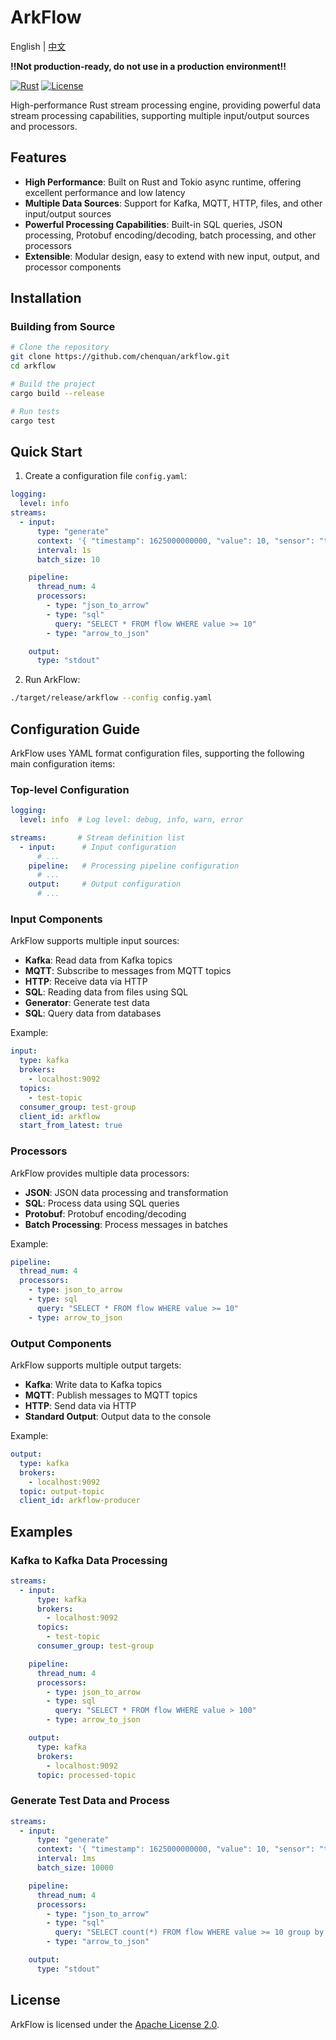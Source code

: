 # ArkFlow

English | [中文](README_zh.md)

**‼️Not production-ready, do not use in a production environment‼️**

[![Rust](https://github.com/chenquan/arkflow/actions/workflows/rust.yml/badge.svg)](https://github.com/chenquan/arkflow/actions/workflows/rust.yml)
[![License](https://img.shields.io/badge/license-Apache%202.0-blue.svg)](LICENSE)

High-performance Rust stream processing engine, providing powerful data stream processing capabilities, supporting multiple input/output sources and processors.

## Features

- **High Performance**: Built on Rust and Tokio async runtime, offering excellent performance and low latency
- **Multiple Data Sources**: Support for Kafka, MQTT, HTTP, files, and other input/output sources
- **Powerful Processing Capabilities**: Built-in SQL queries, JSON processing, Protobuf encoding/decoding, batch processing, and other processors
- **Extensible**: Modular design, easy to extend with new input, output, and processor components

## Installation

### Building from Source

```bash
# Clone the repository
git clone https://github.com/chenquan/arkflow.git
cd arkflow

# Build the project
cargo build --release

# Run tests
cargo test
```

## Quick Start

1. Create a configuration file `config.yaml`:

```yaml
logging:
  level: info
streams:
  - input:
      type: "generate"
      context: '{ "timestamp": 1625000000000, "value": 10, "sensor": "temp_1" }'
      interval: 1s
      batch_size: 10

    pipeline:
      thread_num: 4
      processors:
        - type: "json_to_arrow"
        - type: "sql"
          query: "SELECT * FROM flow WHERE value >= 10"
        - type: "arrow_to_json"

    output:
      type: "stdout"
```

2. Run ArkFlow:

```bash
./target/release/arkflow --config config.yaml
```

## Configuration Guide

ArkFlow uses YAML format configuration files, supporting the following main configuration items:

### Top-level Configuration

```yaml
logging:
  level: info  # Log level: debug, info, warn, error

streams:       # Stream definition list
  - input:      # Input configuration
      # ...
    pipeline:   # Processing pipeline configuration
      # ...
    output:     # Output configuration
      # ...
```

### Input Components

ArkFlow supports multiple input sources:

- **Kafka**: Read data from Kafka topics
- **MQTT**: Subscribe to messages from MQTT topics
- **HTTP**: Receive data via HTTP
- **SQL**: Reading data from files using SQL
- **Generator**: Generate test data
- **SQL**: Query data from databases

Example:

```yaml
input:
  type: kafka
  brokers:
    - localhost:9092
  topics:
    - test-topic
  consumer_group: test-group
  client_id: arkflow
  start_from_latest: true
```

### Processors

ArkFlow provides multiple data processors:

- **JSON**: JSON data processing and transformation
- **SQL**: Process data using SQL queries
- **Protobuf**: Protobuf encoding/decoding
- **Batch Processing**: Process messages in batches

Example:

```yaml
pipeline:
  thread_num: 4
  processors:
    - type: json_to_arrow
    - type: sql
      query: "SELECT * FROM flow WHERE value >= 10"
    - type: arrow_to_json
```

### Output Components

ArkFlow supports multiple output targets:

- **Kafka**: Write data to Kafka topics
- **MQTT**: Publish messages to MQTT topics
- **HTTP**: Send data via HTTP
- **Standard Output**: Output data to the console

Example:

```yaml
output:
  type: kafka
  brokers:
    - localhost:9092
  topic: output-topic
  client_id: arkflow-producer
```

## Examples

### Kafka to Kafka Data Processing

```yaml
streams:
  - input:
      type: kafka
      brokers:
        - localhost:9092
      topics:
        - test-topic
      consumer_group: test-group

    pipeline:
      thread_num: 4
      processors:
        - type: json_to_arrow
        - type: sql
          query: "SELECT * FROM flow WHERE value > 100"
        - type: arrow_to_json

    output:
      type: kafka
      brokers:
        - localhost:9092
      topic: processed-topic
```

### Generate Test Data and Process

```yaml
streams:
  - input:
      type: "generate"
      context: '{ "timestamp": 1625000000000, "value": 10, "sensor": "temp_1" }'
      interval: 1ms
      batch_size: 10000

    pipeline:
      thread_num: 4
      processors:
        - type: "json_to_arrow"
        - type: "sql"
          query: "SELECT count(*) FROM flow WHERE value >= 10 group by sensor"
        - type: "arrow_to_json"

    output:
      type: "stdout"
```


## License

ArkFlow is licensed under the [Apache License 2.0](LICENSE).